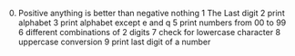 0. Positive anything is better than negative nothing
1 The Last digit
2 print alphabet
3 print alphabet except e and q
5 print numbers from 00 to 99
6 different combinations of 2 digits
7 check for lowercase character
8 uppercase conversion
9 print last digit of a number
